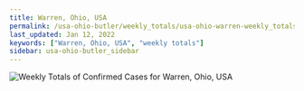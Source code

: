 ```yaml
---
title: Warren, Ohio, USA
permalink: /usa-ohio-butler/weekly_totals/usa-ohio-warren-weekly_totals.html
last_updated: Jan 12, 2022
keywords: ["Warren, Ohio, USA", "weekly totals"]
sidebar: usa-ohio-butler_sidebar
---
```


![Weekly Totals of Confirmed Cases for Warren, Ohio, USA](/covid_tracker/images/graphs/usa-ohio-warren-weekly_totals_graph.png)
